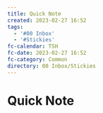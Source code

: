 ```yaml
---
title: Quick Note
created: 2023-02-27 16:52
tags:
  - '#00 Inbox'
  - '#Stickies'
fc-calendar: TSH
fc-date: 2023-02-27 16:52
fc-category: Common
directory: 00 Inbox/Stickies
---
```


# Quick Note